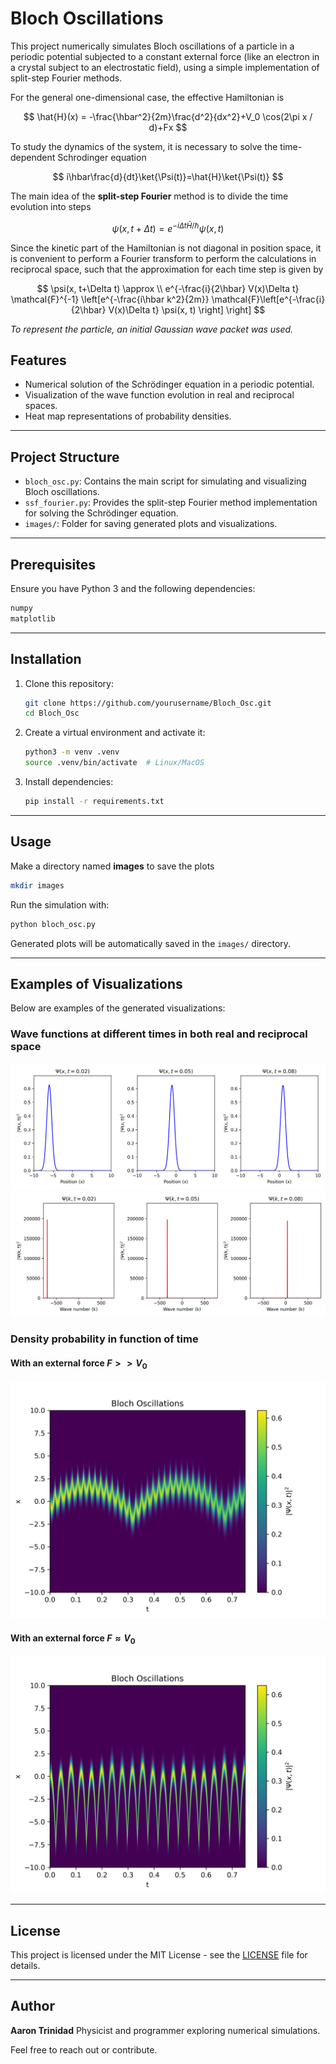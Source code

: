 # Bloch Oscillations

This project numerically simulates Bloch oscillations of a particle in a periodic potential subjected to a constant external force (like an electron in a crystal subject to an electrostatic field), using a simple implementation of split-step Fourier methods.

For the general one-dimensional case, the effective Hamiltonian is

$$
\hat{H}(x) = -\frac{\hbar^2}{2m}\frac{d^2}{dx^2}+V_0 \cos(2\pi x / d)+Fx
$$

To study the dynamics of the system, it is necessary to solve the time-dependent Schrodinger equation

$$
i\hbar\frac{d}{dt}\ket{\Psi(t)}=\hat{H}\ket{\Psi(t)}
$$

The main idea of the **split-step Fourier** method is to divide the time evolution into steps

$$
\psi(x, t+\Delta t) = e^{-i\Delta t \hat{H} / \hbar} \psi(x,t)
$$

Since the kinetic part of the Hamiltonian is not diagonal in position space, it is convenient to perform a Fourier transform to perform the calculations in reciprocal space, such that the approximation for each time step is given by

$$
\psi(x, t+\Delta t) \approx \\ e^{-\frac{i}{2\hbar} V(x)\Delta t} \mathcal{F}^{-1} \left[e^{-\frac{i\hbar k^2}{2m}} \mathcal{F}\left[e^{-\frac{i}{2\hbar} V(x)\Delta t} \psi(x, t) \right] \right]
$$

*To represent the particle, an initial Gaussian wave packet was used.*

## Features

- Numerical solution of the Schrödinger equation in a periodic potential.
- Visualization of the wave function evolution in real and reciprocal spaces.
- Heat map representations of probability densities.

---

## Project Structure

- `bloch_osc.py`: Contains the main script for simulating and visualizing Bloch oscillations.
- `ssf_fourier.py`: Provides the split-step Fourier method implementation for solving the Schrödinger equation.
- `images/`: Folder for saving generated plots and visualizations.

---

## Prerequisites

Ensure you have Python 3 and the following dependencies:

```bash
numpy
matplotlib
```

---

## Installation

1. Clone this repository:

   ```bash
   git clone https://github.com/yourusername/Bloch_Osc.git
   cd Bloch_Osc
   ```

2. Create a virtual environment and activate it:

   ```bash
   python3 -m venv .venv
   source .venv/bin/activate  # Linux/MacOS
   ```

3. Install dependencies:

   ```bash
   pip install -r requirements.txt
   ```

---

## Usage

Make a directory named **images** to save the plots

```bash
mkdir images
```

Run the simulation with:

```bash
python bloch_osc.py
```

Generated plots will be automatically saved in the `images/` directory.

---

## Examples of Visualizations

Below are examples of the generated visualizations:

### Wave functions at different times in both real and reciprocal space

![Real Space](images/evol_xspace.png)
![Reciprocal Space](images/evol_kspace.png)

### Density probability in function of time

#### With an external force $F>>V_0$

![Density](images/densityheatFstrong.png)

#### With an external force $F \approx V_0$

![Density](images/densityheatFweak.png)

---

## License

This project is licensed under the MIT License - see the [LICENSE](LICENSE) file for details.

---

## Author

**Aaron Trinidad**
Physicist and programmer exploring numerical simulations.

Feel free to reach out or contribute.
